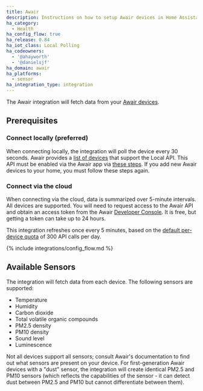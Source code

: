 ```yaml
---
title: Awair
description: Instructions on how to setup Awair devices in Home Assistant.
ha_category:
  - Health
ha_config_flow: true
ha_release: 0.84
ha_iot_class: Local Polling
ha_codeowners:
  - '@ahayworth'
  - '@danielsjf'
ha_domain: awair
ha_platforms:
  - sensor
ha_integration_type: integration
---
```


The Awair integration will fetch data from your [Awair devices](https://getawair.com).

## Prerequisites

### Connect locally (preferred)

When connecting locally, the integration will poll the device every 30 seconds. Awair provides a [list of devices](https://support.getawair.com/hc/en-us/articles/360049221014-Awair-Element-Local-API-Feature#h_01F40FB3ETMR4TZKPVXJNE86HQ) that support the Local API. This API must be enabled via the Awair app via [these steps](https://support.getawair.com/hc/en-us/articles/360049221014-Awair-Element-Local-API-Feature#h_01F40FBBW5323GBPV7D6XMG4J8). If you add new Awair devices to your home, you must follow these steps again.

### Connect via the cloud

When connecting via the cloud, data is summarized over 5-minute intervals. All devices are supported. You will need to request access to the Awair API and obtain an access token from the Awair [Developer Console](https://developer.getawair.com/). It is free, but getting a token can take up to 24 hours.

This integration refreshes once every 5 minutes, based on the [default per-device quota](https://docs.developer.getawair.com/?version=latest#tiers--quotas) of 300 API calls per day.

{% include integrations/config_flow.md %}

## Available Sensors

The integration will fetch data from each device. The following sensors are supported:

* Temperature
* Humidity
* Carbon dioxide
* Total volatile organic compounds
* PM2.5 density
* PM10 density
* Sound level
* Luminescence

Not all devices support all sensors; consult Awair's documentation to find out what sensors are present on your device. For first-generation Awair devices with a "dust" sensor, the integration will create identical PM2.5 and PM10 sensors (which reflects the capabilities of the sensor - it can detect dust between PM2.5 and PM10 but cannot differentiate between them).
